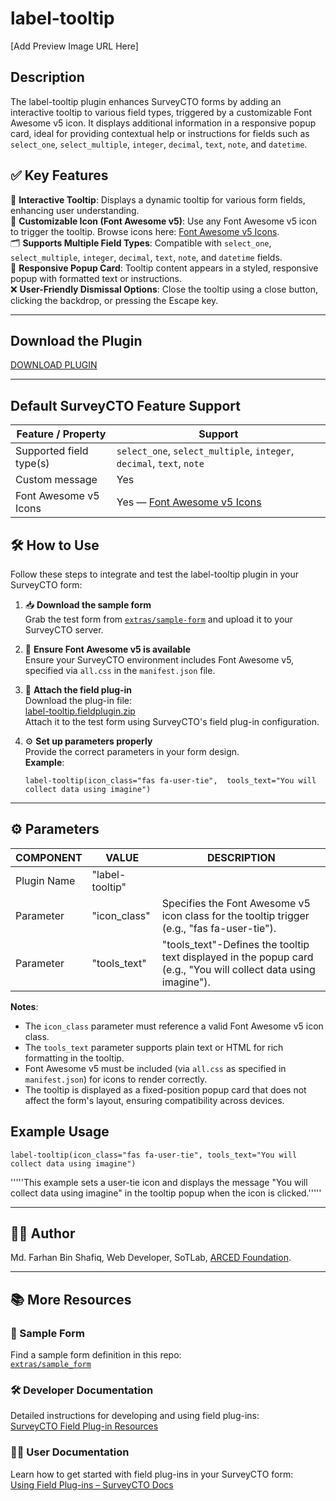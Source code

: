 
# label-tooltip

[Add Preview Image URL Here]

## Description

The label-tooltip plugin enhances SurveyCTO forms by adding an interactive tooltip to various field types, triggered by a customizable Font Awesome v5 icon. It displays additional information in a responsive popup card, ideal for providing contextual help or instructions for fields such as `select_one`, `select_multiple`, `integer`, `decimal`, `text`, `note`, and `datetime`.

## ✅ Key Features

🧩 **Interactive Tooltip**: Displays a dynamic tooltip for various form fields, enhancing user understanding.  
🎨 **Customizable Icon (Font Awesome v5)**: Use any Font Awesome v5 icon to trigger the tooltip. Browse icons here: [Font Awesome v5 Icons](https://fontawesome.com/v5/search).  
🗂️ **Supports Multiple Field Types**: Compatible with `select_one`, `select_multiple`, `integer`, `decimal`, `text`, `note`, and `datetime` fields.  
💬 **Responsive Popup Card**: Tooltip content appears in a styled, responsive popup with formatted text or instructions.  
❌ **User-Friendly Dismissal Options**: Close the tooltip using a close button, clicking the backdrop, or pressing the Escape key.

----------

## Download the Plugin

[DOWNLOAD PLUGIN](https://grok.com/chat/label-tooltip.fieldplugin.zip)

----------

## Default SurveyCTO Feature Support


| Feature / Property | Support |
|--|--|
|  Supported field type(s)|`select_one`, `select_multiple`, `integer`, `decimal`, `text`, `note`  |
| Custom  message| Yes|  
| Font Awesome v5 Icons| Yes — [Font Awesome v5 Icons](https://fontawesome.com/v5/cheatsheet) |



## 🛠️ How to Use

Follow these steps to integrate and test the label-tooltip plugin in your SurveyCTO form:

1.  📥 **Download the sample form**  
    Grab the test form from [`extras/sample-form`](https://grok.com/chat/extras/sample-form) and upload it to your SurveyCTO server.
    
2.  🎨 **Ensure Font Awesome v5 is available**  
    Ensure your SurveyCTO environment includes Font Awesome v5, specified via `all.css` in the `manifest.json` file.
    
3.  🧩 **Attach the field plug-in**  
    Download the plug-in file:  
    [label-tooltip.fieldplugin.zip](https://grok.com/chat/label-tooltip.fieldplugin.zip)  
    Attach it to the test form using SurveyCTO's field plug-in configuration.
    
4.  ⚙️ **Set up parameters properly**  
    Provide the correct parameters in your form design.  
    **Example**:
    
    ```text
    label-tooltip(icon_class="fas fa-user-tie",  tools_text="You will collect data using imagine")
    
    ```
    
----------

## ⚙️ Parameters
| COMPONENT        | VALUE                            | DESCRIPTION                                                                 |
|------------------|----------------------------------|-----------------------------------------------------------------------------|
| Plugin Name | "label-tooltip" |                                                                                                   |
|  Parameter|"icon_class" | Specifies the Font Awesome v5 icon class for the tooltip trigger (e.g., "fas fa-user-tie").             |
|  Parameter| "tools_text" | "tools_text"-Defines the tooltip text displayed in the popup card (e.g., "You will collect data using imagine").|



**Notes**:

-   The `icon_class` parameter must reference a valid Font Awesome v5 icon class.
-   The `tools_text` parameter supports plain text or HTML for rich formatting in the tooltip.
-   Font Awesome v5 must be included (via `all.css` as specified in `manifest.json`) for icons to render correctly.
-   The tooltip is displayed as a fixed-position popup card that does not affect the form's layout, ensuring compatibility across devices.

## Example Usage

```text
label-tooltip(icon_class="fas fa-user-tie", tools_text="You will collect data using imagine")

```

'''''This example sets a user-tie icon and displays the message "You will collect data using imagine" in the tooltip popup when the icon is clicked.'''''

----------

## 👨‍💻 Author

Md. Farhan Bin Shafiq, Web Developer, SoTLab, [ARCED Foundation](https://arced.foundation/).

----------

## 📚 More Resources

### 📄 Sample Form

Find a sample form definition in this repo:  
[`extras/sample_form`](https://grok.com/chat/extras/sample_form)

### 🛠️ Developer Documentation

Detailed instructions for developing and using field plug-ins:  
[SurveyCTO Field Plug-in Resources](https://github.com/surveycto/Field-plug-in-resources)

### 🧑‍🏫 User Documentation

Learn how to get started with field plug-ins in your SurveyCTO form:  
[Using Field Plug-ins – SurveyCTO Docs](https://docs.surveycto.com/02-designing-forms/03-advanced-topics/06.using-field-plug-ins.html)
